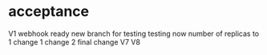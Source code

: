 # acceptance
V1
webhook ready 
new branch for testing
testing now
number of replicas to 1
change 1
change 2
final change
V7
V8
